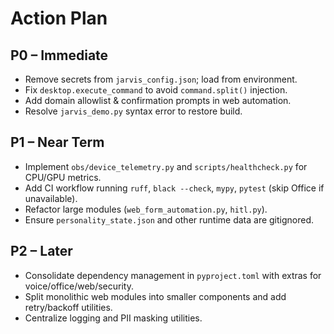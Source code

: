 # Action Plan

## P0 – Immediate
- Remove secrets from `jarvis_config.json`; load from environment.
- Fix `desktop.execute_command` to avoid `command.split()` injection.
- Add domain allowlist & confirmation prompts in web automation.
- Resolve `jarvis_demo.py` syntax error to restore build.

## P1 – Near Term
- Implement `obs/device_telemetry.py` and `scripts/healthcheck.py` for CPU/GPU metrics.
- Add CI workflow running `ruff`, `black --check`, `mypy`, `pytest` (skip Office if unavailable).
- Refactor large modules (`web_form_automation.py`, `hitl.py`).
- Ensure `personality_state.json` and other runtime data are gitignored.

## P2 – Later
- Consolidate dependency management in `pyproject.toml` with extras for voice/office/web/security.
- Split monolithic web modules into smaller components and add retry/backoff utilities.
- Centralize logging and PII masking utilities.
